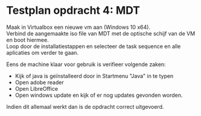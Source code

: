 # Testplan opdracht 4: MDT
Maak in Virtualbox een nieuwe vm aan (Windows 10 x64).  
Verbind de aangemaakte iso file van MDT met de optische schijf van de VM en boot hiermee.  
Loop door de installatiestappen en selecteer de task sequence en alle aplicaties om verder te gaan.  

Eens de machine klaar voor gebruik is verifieer volgende zaken:  
- Kijk of java is geïnstalleerd door in Startmenu "Java" in te typen
- Open adobe reader
- Open LibreOffice
- Open windows update en kijk of er nog updates gevonden worden.

Indien dit allemaal werkt dan is de opdracht correct uitgevoerd.






